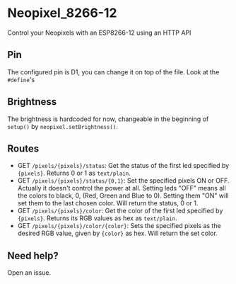 # Neopixel_8266-12
Control your Neopixels with an ESP8266-12 using an HTTP API

## Pin
The configured pin is D1, you can change it on top of the file. Look at the `#define`'s

## Brightness
The brightness is hardcoded for now, changeable in the beginning of `setup()` by `neopixel.setBrightness()`.

## Routes
* GET `/pixels/{pixels}/status`: Get the status of the first led specified by `{pixels}`. Returns 0 or 1 as `text/plain`.
* GET `/pixels/{pixels}/status/{0,1}`: Set the specified pixels ON or OFF. Actually it doesn't control the power at all. Setting leds "OFF" means all the colors to black, 0, (Red, Green and Blue to 0). Setting them "ON" will set them to the last chosen color. Will return the status, 0 or 1.
* GET `/pixels/{pixels}/color`: Get the color of the first led specified by `{pixels}`. Returns its RGB values as hex as `text/plain`.
* GET `/pixels/{pixels}/color/{color}`: Sets the specified pixels as the desired RGB value, given by `{color}` as hex. Will return the set color.

## Need help?
Open an issue.
